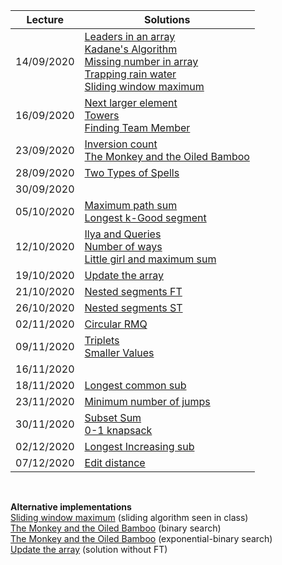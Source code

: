 | Lecture | Solutions | 
| ------- | --------- |
| 14/09/2020 | [Leaders in an array](code/leaders_array.cpp) <br /> [Kadane's Algorithm](code/kadane.cpp) <br /> [Missing number in array](code/missing_number.cpp) <br /> [Trapping rain water](code/trapping_rainwater.cpp) <br /> [Sliding window maximum](code/sliding_window.cpp) |
| 16/09/2020 | [Next larger element](code/next_larger_ele.ccp) <br /> [Towers](code/towers.cpp) <br /> [Finding Team Member](code/finding_teams.cpp) |
| 23/09/2020 | [Inversion count](code/inversion_count.cpp)  <!-- Description --> <br /> [The Monkey and the Oiled Bamboo](code/monkey.cpp) |
| 28/09/2020 | [Two Types of Spells](code/two_type_spells.cpp)  <!-- Description -->   |
| 30/09/2020 | <!-- [Frogs and Mosquitoes](code/fastfrog.cpp)  --> |
| 05/10/2020 | [Maximum path sum](code/max_path_sum.cpp)  <br /> [Longest k-Good segment](code/longest_kgood.cpp)  <!-- Description --> |
| 12/10/2020 | [Ilya and Queries](code/ilya.cpp) <br /> [Number of ways](code/number_of_ways.cpp)   <!-- Description --> <br /> [Little girl and maximum sum](code/little_girl.cpp)  <!-- Description --> |
| 19/10/2020 | [Update the array](code/update_array_ft.cpp)  <!-- Description --> |
| 21/10/2020 | [Nested segments FT](code/nested_segment_ft.cpp)  <!-- Description -->  <!-- <br /> [Pashmak and Parmida](code/pashmak_parmida.cpp)  --> |
| 26/10/2020 | [Nested segments ST](code/nested_segment_st.cpp)  <!-- Description --> |
| 02/11/2020 | [Circular RMQ](code/circular_rmq.cpp)  <!-- Description -->   |
| 09/11/2020 | [Triplets](code/triplets.cpp) <!-- Description --> <br /> [Smaller Values](code/smaller_values.cpp) <!-- Description --> |
| 16/11/2020 | <!--[Powerfull array]()  --> <!--<br /> [Tree and Queries]()  --> |
| 18/11/2020 | [Longest common sub](code/longest_common_sub.cpp) <!-- Description --> <br /> |
| 23/11/2020 | [Minimum number of jumps](code/min_num_jumps.cpp) | 
| 30/11/2020 | [Subset Sum](code/subset_sum.cpp) <br /> [0-1 knapsack](code/knapsack.cpp) <!-- Description --> |
| 02/12/2020 | [Longest Increasing sub](code/longest_increasing_sub.cpp) |
| 07/12/2020 | [Edit distance](code/edit_distance.cpp) |

<br />

**Alternative implementations**  
[Sliding window maximum](code/submaxOpt.cpp) (sliding algorithm seen in class)  
[The Monkey and the Oiled Bamboo](code/monkeybin.cpp) (binary search)  
[The Monkey and the Oiled Bamboo](code/monkeyexp.cpp) (exponential-binary search)  
[Update the array](code/update_array.cpp) (solution without FT)  